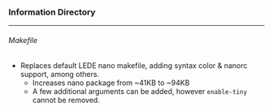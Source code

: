 ### Information Directory ###
---

###### Makefile ######
  - Replaces default LEDE nano makefile, adding syntax color & nanorc support, among others.
    - Increases nano package from ~41KB to ~94KB
    - A few additional arguments can be added, however `enable-tiny` cannot be removed.
